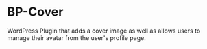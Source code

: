 # BP-Cover
WordPress Plugin that adds a cover image as well as allows users to manage their avatar from the user's profile page.
